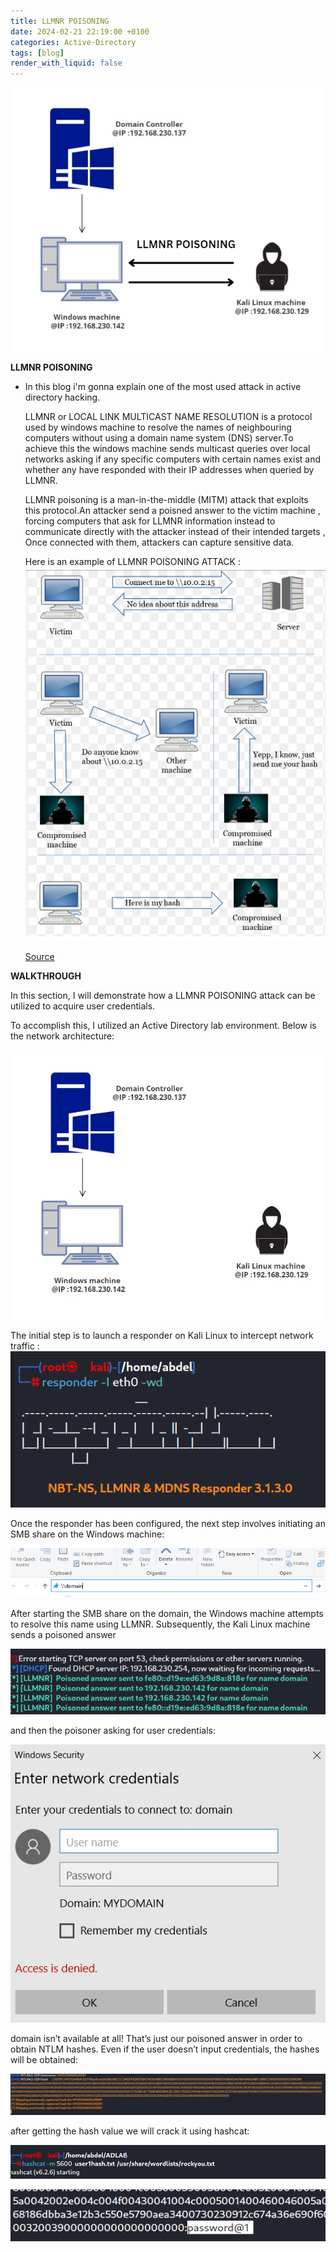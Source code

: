 ```yaml
---
title: LLMNR POISONING
date: 2024-02-21 22:19:00 +0100
categories: Active-Directory
tags: [blog]
render_with_liquid: false
---
```

![Desktop View](/media/attack.png)

**LLMNR  POISONING**
  - In this blog  i'm  gonna explain one of the most used attack in active directory hacking.

    LLMNR  or LOCAL LINK MULTICAST NAME RESOLUTION  is a protocol used by windows machine to resolve the names of neighbouring computers without using a domain name system (DNS) server.To achieve this the windows machine sends multicast queries over local networks asking if any specific computers with certain names exist and whether any have responded with their IP addresses when queried by LLMNR.

    LLMNR poisoning is a man-in-the-middle (MITM) attack that exploits this protocol.An attacker send a poisned answer to the victim machine , forcing computers that ask for LLMNR information instead to communicate directly with the attacker instead of their intended targets , Once connected with them, attackers can capture sensitive data.
    
    Here is an example of LLMNR POISONING ATTACK :
    ![Desktop View](/media/image.png)
     
     
     
     [Source](https://medium.com/@subhammisra45/llmnr-poisoning-and-relay-5477949b7bef)

**WALKTHROUGH**

In this section, I will demonstrate how a LLMNR POISONING attack can be utilized to acquire user credentials.


To accomplish this, I utilized an Active Directory lab environment. Below is the network architecture:

![Alt text](/media/iamge4.jpg)



The initial step is to launch a responder on Kali Linux to intercept network traffic :
![Alt text](/media/responder.png)

Once the responder has been configured, the next step involves initiating an SMB share on the Windows machine:

![Alt text](/media/share.png)

After starting  the SMB share on the domain, the Windows machine attempts to resolve this name using LLMNR. Subsequently, the Kali Linux machine sends a poisoned answer

![Alt text](/media/poisned.jpg)

and then  the poisoner asking for user credentials:

![Alt text](/media/msg.jpg)

domain isn’t available at all! That’s just our poisoned answer in order to obtain NTLM hashes. Even if the user doesn’t input credentials, the hashes will be obtained:

![Alt text](/media/hash.jpg)

after getting the hash value we will crack it using hashcat:

![Alt text](/media/crack.png)

![Alt text](/media/password.png)



